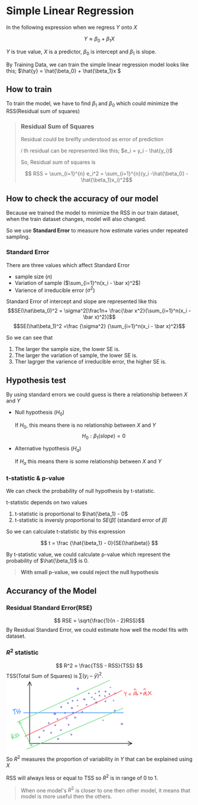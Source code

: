# **Simple Linear Regression**

In the following expression when we regress $Y$ onto $X$

$$ Y \approx \beta_0 + \beta_1X $$

$Y$ is true value, $X$ is a predictor, $\beta_0$ is intercept and $\beta_1$ is slope.


By Training Data, we can train the simple linear regression model looks like this; $\hat{y} = \hat{\beta_0} + \hat{\beta_1}x $

## **How to train**

To train the model, we have to find $\beta_1$ and $\beta_0$ which could minimize the RSS(Residual sum of squares)

> ### **Residual Sum of Squares**
> Residual could be breifly understood as error of prediction
>
> *i* th residual can be represented like this; $e_i = y_i - \hat{y_i}$
>
>So, Residual sum of squares is 
>
>$$ RSS = \sum_{i=1}^{n} e_i^2 = \sum_{i=1}^{n}(y_i -\hat{\beta_0} - \hat{\beta_1}x_i)^2$$

## **How to check the accuracy of our model**
Because we trained the model to minimize the RSS in our train dataset, when the train dataset changes, model will also changed.

So we use **Standard Error** to measure how estimate varies under repeated sampling.

### **Standard Error**
There are three values which affect Standard Error
- sample size ($n$)
- Variation of sample ($\sum_{i=1}^n(x_i - \bar x)^2$)
- Varience of irreducible error ($\sigma ^2$)

Standard Error of intercept and slope are represented like this
$$SE(\hat\beta_0)^2 = \sigma^2[\frac1n+ \frac{\bar x^2}{\sum_{i=1}^n(x_i - \bar x)^2}]$$
$$SE(\hat\beta_1)^2 =\frac {\sigma^2} {\sum_{i=1}^n(x_i - \bar x)^2}$$

So we can see that
1. The larger the sample size, the lower SE is.
2. The larger the variation of sample, the lower SE is.
3. Ther lagrger the varience of irreducible error, the higher SE is.

## **Hypothesis test**

By using standard errors we could guess is there a relationship between $X$ and $Y$
- Null hypothesis ($H_0$)

    If $H_0$, this means there is no relationship between $X$ and $Y$
    $$ H_0: \beta_1(slope) = 0$$

- Alternative hypothesis ($H_a$)

    If $H_a$ this means there is some relationship between $X$ and $Y$

### **t-statistic & p-value**
We can check the probability of null hypothesis by t-statistic.

t-statistic depends on two values

1. t-statistic is proportional to $\hat{\beta_1} - 0$
2. t-statistic is inversly proportional to 
$SE(\hat\beta)$ (standard error of $\hat\beta$)

So we can calculate t-statistic by this expression

$$ t = \frac {\hat{\beta_1} - 0}{SE(\hat\beta)} $$

By t-statistic value, we could calculate p-value which represent the probability of $\hat{\beta_1}$ is 0.

> **With small p-value, we could reject the null hypothesis**

## **Accurancy of the Model**
### **Residual Standard Error(RSE)**
$$ RSE = \sqrt{\frac{1}{n - 2}RSS}$$
By Residual Standard Error, we could estimate how well the model fits with dataset.

### **$R^2$ statistic**
$$ R^2 = \frac{TSS - RSS}{TSS} $$
TSS(Total Sum of Squares) is $\sum(y_i-\bar y)^2$.
<img src="./img/IMG_0135.PNG" width='500'>
So $R^2$ measures the proportion of variability in $Y$ that can be explained using $X$

RSS will always less or equal to TSS so $R^2$ is in range of 0 to 1.

> When one model's $R^2$ is closer to one then other model, it means that model is more useful then the others.
